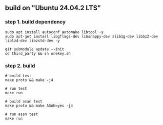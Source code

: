 

## build on "Ubuntu 24.04.2 LTS"

### step 1. build dependency
```
sudo apt install autoconf automake libtool -y
sudo apt-get install libgflags-dev libsnappy-dev zlib1g-dev libbz2-dev liblz4-dev libzstd-dev -y

git submodule update --init
cd third_party && sh onekey.sh 

```

### step 2. build
```
# build test
make proto && make -j4

# run test
make run

# build asan test
make proto && make ASAN=yes -j4

# run asan test
make run
```

